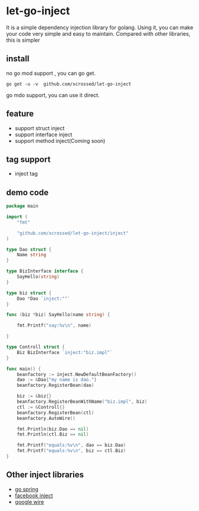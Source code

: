 # let-go-inject

It is a simple dependency injection library for golang. 
Using it, you can make your code very simple and easy to maintain. 
Compared with other libraries, this is simpler

## install

no go mod support , you can go get. 

``` 
go get -u -v  github.com/xcrossed/let-go-inject
```

go mdo support, you can use it direct. 

## feature

* support struct inject
* support interface inject
* support method inject(Coming soon)

## tag support

* inject tag

## demo code

``` go
package main

import (
	"fmt"

	"github.com/xcrossed/let-go-inject/inject"
)

type Dao struct {
	Name string
}

type BizInterface interface {
	SayHello(string)
}

type biz struct {
	Dao *Dao `inject:""` 
}

func (biz *biz) SayHello(name string) {

	fmt.Printf("say:%v\n", name)

}

type Controll struct {
	Biz BizInterface `inject:"biz.impl"` 
}

func main() {
	beanfactory := inject.NewDefaultBeanFactory()
	dao := &Dao{"my name is dao."}
	beanfactory.RegisterBean(dao)

	biz := &biz{}
	beanfactory.RegisterBeanWithName("biz.impl", biz)
	ctl := &Controll{}
	beanfactory.RegisterBean(ctl)
	beanfactory.AutoWire()

	fmt.Println(biz.Dao == nil)
	fmt.Println(ctl.Biz == nil)

	fmt.Printf("equals:%v\n", dao == biz.Dao)
	fmt.Printf("equals:%v\n", biz == ctl.Biz)
}
```

## Other inject libraries

* [go spring](https://github.com/go-spring)
* [facebook inject](https://github.com/facebookarchive/inject)
* [google wire](https://github.com/google/wire)
